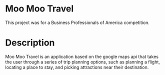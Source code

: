 # Moo Moo Travel

This project was for a Business Professionals of America competition.

# Description

Moo Moo Travel is an application based on the google maps api that takes the user through a series of trip planning options, such as planning a flight, locating a place to stay, and picking attractions near their destination.
